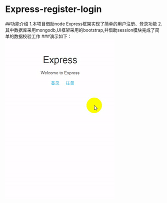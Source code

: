# Express-register-login
##功能介绍
1.本项目借助node Express框架实现了简单的用户注册、登录功能
2.其中数据库采用mongodb,UI框架采用的bootstrap,并借助session模块完成了简单的数据校验工作
###演示如下：
![image](https://github.com/waltze/Express-register-login/blob/master/public/images/ExpressLogin.gif)

